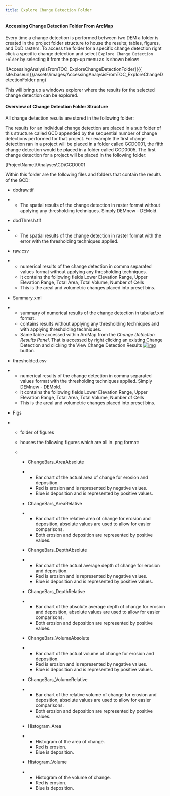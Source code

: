 ```yaml
---
title: Explore Change Detection Folder
---
```


#### Accessing Change Detection Folder From ArcMap

Every time a change detection is performed between two DEM a folder is created in the project folder structure to house the results; tables, figures, and DoD rasters. To access the folder for a specific change detection right click a specific change detection and select `Explore Change Detection Folder` by selecting it from the pop-up menu as is shown below:

![AccessingAnalysisFromTOC_ExploreChangeDetectionFolder]({{ site.baseurl}}/assets/images/AccessingAnalysisFromTOC_ExploreChangeDetectionFolder.png)

This will bring up a windows explorer where the results for the selected change detection can be explored.

#### Overview of Change Detection Folder Structure

All change detection results are stored in the following folder:

The results for an individual change detection are placed in a sub folder of this structure called GCD appended by the sequential number of change detections performed for that project. For example the first change detection ran in a project will be placed in a folder called GCD0001, the fifth change detection would be placed in a folder called GCD0005. The first change detection for a project will be placed in the following folder:

[ProjectName]\Analyses\CD\GCD0001

Within this folder are the following files and folders that contain the results of the GCD:

- dodraw.tif

- - The spatial results of the change detection in raster format without applying any thresholding techniques. Simply DEMnew - DEMold.

- dodThresh.tif

- - The spatial results of the change detection in raster format with the error with the thresholding techniques applied.

- raw.csv

- - numerical results of the change detection in comma separated values format without applying any thresholding techniques.
  - It contains the following fields Lower Elevation Range, Upper Elevation Range, Total Area, Total Volume, Number of Cells
  - This is the areal and volumetric changes placed into preset bins. 

- Summary.xml

- - summary of numerical results of the change detection in tabular/.xml format.
  - contains results without applying any thresholding techniques and with applying thresholding techniques.
  - Same table accessed within ArcMap from the *Change Detection Results Panel*. That is accessed by right clicking an existing Change Detection and clicking the View Change Detection Results [![img](http://gcd6help.joewheaton.org/_/rsrc/1472842987873/gcd-command-reference/gcd-project-explorer/l-individual-change-detection-context-menu/iii-explore-change-detection-folder/GCD.png)](http://gcd6help.joewheaton.org/gcd-command-reference/gcd-project-explorer/l-individual-change-detection-context-menu/iii-explore-change-detection-folder/GCD.png?attredirects=0) button.


- thresholded.csv

- - numerical results of the change detection in comma separated values format with the thresholding techniques applied. Simply DEMnew - DEMold.
  - It contains the following fields Lower Elevation Range, Upper Elevation Range, Total Area, Total Volume, Number of Cells
  - This is the areal and volumetric changes placed into preset bins. 

- Figs

- - folder of figures

  - houses the following figures which are all in .png format:

  - - ChangeBars_AreaAbsolute

    - - Bar chart of the actual area of change for erosion and deposition.
      - Red is erosion and is represented by negative values.
      - Blue is deposition and is represented by positive values.

    - ChangeBars_AreaRelative

    - - Bar chart of the relative area of change for erosion and deposition, absolute values are used to allow for easier comparisons.
      - Both erosion and deposition are represented by positive values.

    - ChangeBars_DepthAbsolute

    - - Bar chart of the actual average depth of change for erosion and deposition.
      - Red is erosion and is represented by negative values.
      - Blue is deposition and is represented by positive values.

    - ChangeBars_DepthRelative

    - - Bar chart of the absolute average depth of change for erosion and deposition, absolute values are used to allow for easier comparisons.
      - Both erosion and deposition are represented by positive values.

    - ChangeBars_VolumeAbsolute

    - - Bar chart of the actual volume of change for erosion and deposition.
      - Red is erosion and is represented by negative values.
      - Blue is deposition and is represented by positive values.

    - ChangeBars_VolumeRelative

    - - Bar chart of the relative volume of change for erosion and deposition, absolute values are used to allow for easier comparisons.
      - Both erosion and deposition are represented by positive values.

    - Histogram_Area

    - - Histogram of the area of change.
      - Red is erosion.
      - Blue is deposition.

    - Histogram_Volume

    - - Histogram of the volume of change.
      - Red is erosion.
      - Blue is deposition.
